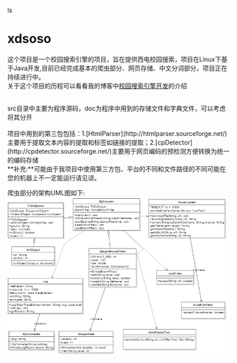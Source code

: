 
ls
# xdsoso
这个项目是一个校园搜索引擎的项目，旨在提供西电校园搜索，项目在Linux下基于Java开发,目前已经完成基本的爬虫部分、网页存储、中文分词部分，项目正在持续进行中。
<br/>关于这个项目的历程可以看看我的博客中[校园搜索引擎开发](http://blog.csdn.net/doubleselect/article/category/2929723 "校园搜索引擎开发")的介绍
<br/>

<br/>
src目录中主要为程序源码，doc为程序中用到的存储文件和字典文件，可以考虑将其分开<br/>
<br/>项目中用到的第三包包括：1.[HtmlParser](http://htmlparser.sourceforge.net/)主要用于提取文本内容的提取和标签如链接的提取；2.[cpDetector](http://cpdetector.sourceforge.net/)主要用于网页编码的预检测方便转换为统一的编码存储
<br/>**补充:**可能由于我项目中使用第三方包、平台的不同和文件路径的不同可能在您的机器上不一定能运行请见谅。


爬虫部分的架构UML图如下:
![爬虫架构](UML/MyCrawler_UML.png)